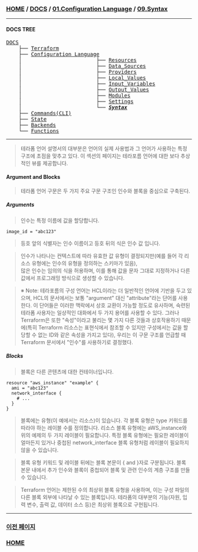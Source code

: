 ### [HOME](https://github.com/MZCMSC/Terraform/blob/main/README.md) / [DOCS](https://github.com/MZCMSC/Terraform/blob/main/DOCS/README.md) / [01.Configuration Language](https://github.com/MZCMSC/Terraform/blob/main/DOCS/01_Configuration_Language/README.md) / [09.Syntax](https://github.com/MZCMSC/Terraform/blob/main/DOCS/01_Configuration_Language/09_Syntax/README.md)

---

#### DOCS TREE

<pre>
<a href = "https://github.com/MZCMSC/Terraform/blob/main/DOCS/README.md">DOCS</a>
    ├── <a href = "https://github.com/MZCMSC/Terraform/blob/main/DOCS/00_Terraform/README.md">Terraform</a>
    ├── <a href = "https://github.com/MZCMSC/Terraform/blob/main/DOCS/01_Configuration_Language/README.md">Configuration Language</a>
    │                        ├── <a href = "https://github.com/MZCMSC/Terraform/blob/main/DOCS/01_Configuration_Language/01_Resources/README.md">Resources</a>
    │                        ├── <a href = "https://github.com/MZCMSC/Terraform/blob/main/DOCS/01_Configuration_Language/02_Data_Sources/README.md">Data_Sources</a>
    │                        ├── <a href = "https://github.com/MZCMSC/Terraform/blob/main/DOCS/01_Configuration_Language/03_Providers/README.md">Providers</a>
    │                        ├── <a href = "https://github.com/MZCMSC/Terraform/blob/main/DOCS/01_Configuration_Language/04_Local_Values/README.md">Local_Values</a>
    │                        ├── <a href = "https://github.com/MZCMSC/Terraform/blob/main/DOCS/01_Configuration_Language/05_Input_Variables/README.md">Input_Variables</a>
    │                        ├── <a href = "https://github.com/MZCMSC/Terraform/blob/main/DOCS/01_Configuration_Language/06_Output_Values/README.md">Output_Values</a>
    │                        ├── <a href = "https://github.com/MZCMSC/Terraform/blob/main/DOCS/01_Configuration_Language/07_Modules/README.md">Modules</a>
    │                        ├── <a href = "https://github.com/MZCMSC/Terraform/blob/main/DOCS/01_Configuration_Language/08_Settings/README.md">Settings</a>
    │                        └── <a href = "https://github.com/MZCMSC/Terraform/blob/main/DOCS/01_Configuration_Language/09_Syntax/README.md"><i><b>Syntax</b></i></a>  
    ├── <a href ="https://github.com/MZCMSC/Terraform/blob/main/DOCS/02_Commands(CLI)/README.md">Commands(CLI)</a>
    ├── <a href = "https://github.com/MZCMSC/Terraform/blob/main/DOCS/03_State/README.md">State</a>
    ├── <a href = "https://github.com/MZCMSC/Terraform/blob/main/DOCS/04_Backends/README.md">Backends</a>
    └── <a href = "https://github.com/MZCMSC/Terraform/blob/main/DOCS/05_Functions/README.md">Functions</a>  
</pre>

---

> 테라폼 언어 설명서의 대부분은 언어의 실제 사용법과 그 언어가 사용하는 특정 구조에 초점을 맞추고 있다. 이 섹션의 페이지는 테라포름 언어에 대한 보다 추상적인 뷰를 제공합니다.

#### Argument and Blocks

> 테라폼 언어 구문은 두 가지 주요 구문 구조인 인수와 블록을 중심으로 구축된다.

##### Arguments

> 인수는 특정 이름에 값을 할당합니다.

```
image_id = "abc123"
```

> 등호 앞의 식별자는 인수 이름이고 등호 뒤의 식은 인수 값 입니다.

> 인수가 나타나는 컨텍스트에 따라 유효한 값 유형이 결정되지만(예를 들어 각 리소스 유형에는 인수의 유형을 정의하는 스키마가 있음),  
> 많은 인수는 임의의 식을 허용하며, 이를 통해 값을 문자 그대로 지정하거나 다른 값에서 프로그래밍 방식으로 생성할 수 있습니다.

> ※ Note: 테라포름의 구성 언어는 HCL이라는 더 일반적인 언어에 기반을 두고 있으며, HCL의 문서에서는 보통 "argument" 대신 "attribute"라는 단어를 사용한다. 이 단어들은 이러한 맥락에서 상호 교환이 가능할 정도로 유사하며, 숙련된 테라폼 사용자는 일상적인 대화에서 두 가지 용어를 사용할 수 있다. 그러나 Terraform은 또한 "속성"이라고 불리는 몇 가지 다른 것들과 상호작용하기 때문에(특히 Terraform 리소스는 표현식에서 참조할 수 있지만 구성에서는 값을 할당할 수 없는 ID와 같은 속성을 가지고 있다), 우리는 이 구문 구조를 언급할 때 Terraform 문서에서 "인수"를 사용하기로 결정했다.

##### Blocks

> 블록은 다른 콘텐츠에 대한 컨테이너입니다.

```
resource "aws_instance" "example" {
  ami = "abc123"
  network_interface {
    # ...
  }
}
```

> 블록에는 유형(이 예에서는 리소스)이 있습니다. 각 블록 유형은 type 키워드를 따라야 하는 레이블 수를 정의합니다. 리소스 블록 유형에는 aWS_instance와 위의 예제의 두 가지 레이블이 필요합니다. 특정 블록 유형에는 필요한 레이블이 얼마든지 있거나 중첩된 network_interface 블록 유형처럼 레이블이 필요하지 않을 수 있습니다.

> 블록 유형 키워드 및 레이블 뒤에는 블록 본문이 { and }자로 구분됩니다. 블록 본문 내에서 추가 인수와 블록이 중첩되어 블록 및 관련 인수의 계층 구조를 만들 수 있습니다.

> Terraform 언어는 제한된 수의 최상위 블록 유형을 사용하며, 이는 구성 파일의 다른 블록 외부에 나타날 수 있는 블록입니다. 테라폼의 대부분의 기능(자원, 입력 변수, 출력 값, 데이터 소스 등)은 최상위 블록으로 구현됩니다.

---

### [이전 페이지](https://github.com/MZCMSC/Terraform/blob/main/DOCS/01_Configuration_Language/08_Settings/README.md)

### [HOME](https://github.com/MZCMSC/Terraform/blob/main/README.md)